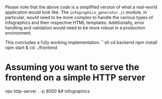 Please note that the above code is a simplified version of what a real-world application would look like. The `infographics_generator.js` module, in particular, would need to be more complex to handle the various types of infographics and their respective HTML templates. Additionally, error handling and validation would need to be more robust in a production environment.

This concludes a fully working implementation.```sh
cd backend
npm install
npm start &
cd ../frontend
# Assuming you want to serve the frontend on a simple HTTP server
npx http-server . -p 8000 &# infographics
